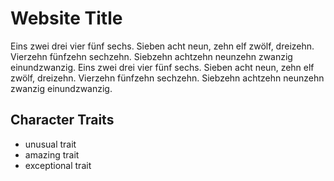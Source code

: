 # Website Title

Eins zwei drei vier fünf sechs. Sieben acht neun, zehn elf zwölf, dreizehn. Vierzehn fünfzehn sechzehn. Siebzehn achtzehn neunzehn zwanzig einundzwanzig. Eins zwei drei vier fünf sechs. Sieben acht neun, zehn elf zwölf, dreizehn. Vierzehn fünfzehn sechzehn. Siebzehn achtzehn neunzehn zwanzig einundzwanzig.

## Character Traits

* unusual trait
* amazing trait
* exceptional trait
